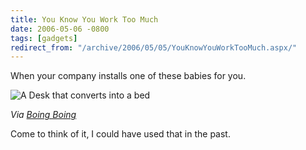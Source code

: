 ```yaml
---
title: You Know You Work Too Much
date: 2006-05-06 -0800
tags: [gadgets]
redirect_from: "/archive/2006/05/05/YouKnowYouWorkTooMuch.aspx/"
---
```


When your company installs one of these babies for you.

![A Desk that converts into a
bed](https://haacked.com/images/BedDesk.gif)

*Via [Boing
Boing](http://www.boingboing.net/2006/05/06/murphy_bed_converts_.html "Murphy Bed Convertible")*

Come to think of it, I could have used that in the past.

